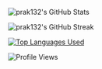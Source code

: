 ![prak132's GitHub Stats](https://github-readme-stats.vercel.app/api?username=prak132&show_icons=true&theme=dracula&hide_border=true)

![prak132's GitHub Streak](https://github-readme-streak-stats.herokuapp.com/?theme=dark&user=prak132&hide_border=true)

[![Top Languages Used](https://github-readme-stats.vercel.app/api/top-langs/?username=prak132&theme=dark&hide_border=true)](https://github.com/anuraghazra/github-readme-stats)

![Profile Views](https://komarev.com/ghpvc/?username=prak132&theme=dark)
